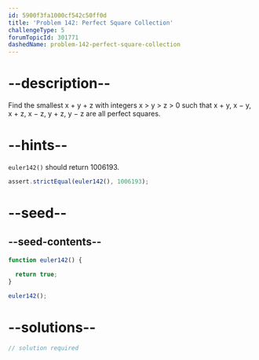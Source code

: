 ```yaml
---
id: 5900f3fa1000cf542c50ff0d
title: 'Problem 142: Perfect Square Collection'
challengeType: 5
forumTopicId: 301771
dashedName: problem-142-perfect-square-collection
---
```


# --description--

Find the smallest x + y + z with integers x > y > z > 0 such that x + y, x − y, x + z, x − z, y + z, y − z are all perfect squares.

# --hints--

`euler142()` should return 1006193.

```js
assert.strictEqual(euler142(), 1006193);
```

# --seed--

## --seed-contents--

```js
function euler142() {

  return true;
}

euler142();
```

# --solutions--

```js
// solution required
```
